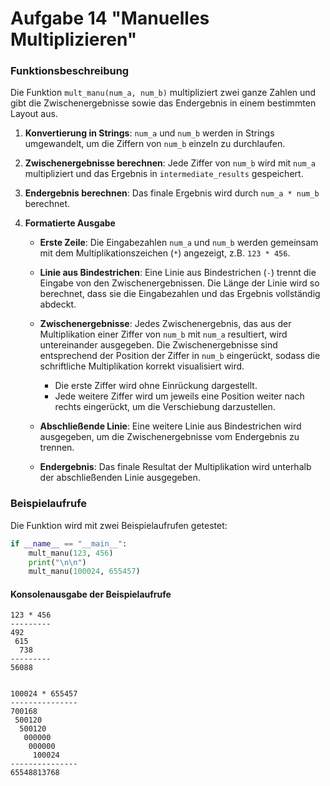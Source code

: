 # Aufgabe 14 "Manuelles Multiplizieren"

### Funktionsbeschreibung

Die Funktion `mult_manu(num_a, num_b)` multipliziert zwei ganze Zahlen und gibt die Zwischenergebnisse sowie das Endergebnis in einem bestimmten Layout aus.

1. **Konvertierung in Strings**: `num_a` und `num_b` werden in Strings umgewandelt, um die Ziffern von `num_b` einzeln zu durchlaufen.

2. **Zwischenergebnisse berechnen**: Jede Ziffer von `num_b` wird mit `num_a` multipliziert und das Ergebnis in `intermediate_results` gespeichert.

3. **Endergebnis berechnen**: Das finale Ergebnis wird durch `num_a * num_b` berechnet.

4. **Formatierte Ausgabe**

   - **Erste Zeile**: Die Eingabezahlen `num_a` und `num_b` werden gemeinsam mit dem Multiplikationszeichen (`*`) angezeigt, z.B. `123 * 456`.

   - **Linie aus Bindestrichen**: Eine Linie aus Bindestrichen (`-`) trennt die Eingabe von den Zwischenergebnissen. Die Länge der Linie wird so berechnet, dass sie die Eingabezahlen und das Ergebnis vollständig abdeckt.

   - **Zwischenergebnisse**: Jedes Zwischenergebnis, das aus der Multiplikation einer Ziffer von `num_b` mit `num_a` resultiert, wird untereinander ausgegeben. Die Zwischenergebnisse sind entsprechend der Position der Ziffer in `num_b` eingerückt, sodass die schriftliche Multiplikation korrekt visualisiert wird.
      - Die erste Ziffer wird ohne Einrückung dargestellt.
      - Jede weitere Ziffer wird um jeweils eine Position weiter nach rechts eingerückt, um die Verschiebung darzustellen.

   - **Abschließende Linie**: Eine weitere Linie aus Bindestrichen wird ausgegeben, um die Zwischenergebnisse vom Endergebnis zu trennen.

   - **Endergebnis**: Das finale Resultat der Multiplikation wird unterhalb der abschließenden Linie ausgegeben.

### Beispielaufrufe

Die Funktion wird mit zwei Beispielaufrufen getestet:

```python
if __name__ == "__main__":
    mult_manu(123, 456)
    print("\n\n")
    mult_manu(100024, 655457)
```

#### Konsolenausgabe der Beispielaufrufe

```
123 * 456
---------
492
 615
  738
---------
56088


100024 * 655457
---------------
700168
 500120
  500120
   000000
    000000
     100024
---------------
65548813768
```